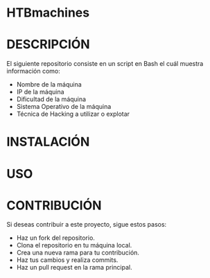 # HTBmachines

# DESCRIPCIÓN

El siguiente repositorio consiste en un script en Bash el cuál muestra información como:
- Nombre de la máquina
- IP de la máquina
- Dificultad de la máquina
- Sistema Operativo de la máquina
- Técnica de Hacking a utilizar o explotar

# INSTALACIÓN

# USO

# CONTRIBUCIÓN

Si deseas contribuir a este proyecto, sigue estos pasos: 

- Haz un fork del repositorio. 
- Clona el repositorio en tu máquina local.
- Crea una nueva rama para tu contribución. 
- Haz tus cambios y realiza commits. 
- Haz un pull request en la rama principal.


